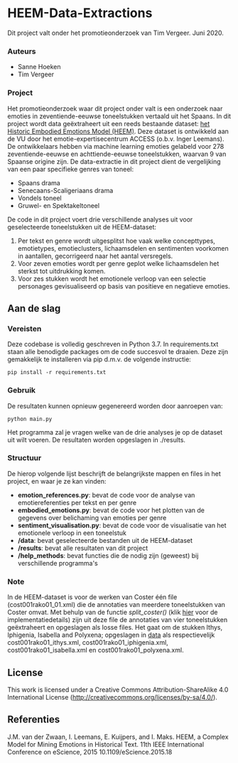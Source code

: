 # HEEM-Data-Extractions

Dit project valt onder het promotieonderzoek van Tim Vergeer.
Juni 2020.

### Auteurs
- Sanne Hoeken
- Tim Vergeer

### Project

Het promotieonderzoek waar dit project onder valt is een onderzoek naar emoties in zeventiende-eeuwse toneelstukken vertaald uit het Spaans. In dit project wordt data geëxtraheert uit een reeds bestaande dataset: [het Historic Embodied Emotions Model (HEEM)](https://github.com/NLeSC/HEEM-dataset). Deze dataset is ontwikkeld aan de VU door het emotie-expertisecentrum ACCESS (o.b.v. Inger Leemans). De ontwikkelaars hebben via machine learning emoties gelabeld voor 278 zeventiende-eeuwse en achttiende-eeuwse toneelstukken, waarvan 9 van Spaanse origine zijn. 
De data-extractie in dit project dient de vergelijking van een paar specifieke genres van toneel: 
- Spaans drama
- Senecaans-Scaligeriaans drama
- Vondels toneel
- Gruwel- en Spektakeltoneel

De code in dit project voert drie verschillende analyses uit voor geselecteerde toneelstukken uit de HEEM-dataset: 
1. Per tekst en genre wordt uitgesplitst hoe vaak welke concepttypes, emotietypes, emotieclusters, lichaamsdelen en sentimenten voorkomen in aantallen, gecorrigeerd naar het aantal versregels.
2. Voor zeven emoties wordt per genre geplot welke lichaamsdelen het sterkst tot uitdrukking komen.
3. Voor zes stukken wordt het emotionele verloop van een selectie personages gevisualiseerd op basis van positieve en negatieve emoties.

## Aan de slag

### Vereisten

Deze codebase is volledig geschreven in Python 3.7. In requirements.txt staan alle benodigde packages om de code succesvol te draaien. Deze zijn gemakkelijk te installeren via pip d.m.v. de volgende instructie:

```
pip install -r requirements.txt
```

### Gebruik

De resultaten kunnen opnieuw gegenereerd worden door aanroepen van:

```
python main.py
```

Het programma zal je vragen welke van de drie analyses je op de dataset uit wilt voeren. De resultaten worden opgeslagen in ./results.

### Structuur

De hierop volgende lijst beschrijft de belangrijkste mappen en files in het project, en waar je ze kan vinden:

- **emotion_references.py**: bevat de code voor de analyse van emotiereferenties per tekst en per genre
- **embodied_emotions.py**: bevat de code voor het plotten van de gegevens over belichaming van emoties per genre
- **sentiment_visualisation.py**: bevat de code voor de visualisatie van het emotionele verloop in een toneelstuk
- **/data**: bevat geselecteerde bestanden uit de HEEM-dataset
- **/results**: bevat alle resultaten van dit project
- **/help_methods**: bevat functies die de nodig zijn (geweest) bij verschillende programma's

### Note

In de HEEM-dataset is voor de werken van Coster één file (cost001rako01_01.xml) die de annotaties van meerdere toneelstukken van Coster omvat. Met behulp van de functie *split_coster()* (klik [hier](https://github.com/SanneHoeken/HEEM-Data-Extractions/blob/master/help_methods/split_coster.py) voor de implementatiedetails) zijn uit deze file de annotaties van vier toneelstukken geëxtraheert en opgeslagen als losse files. Het gaat om de stukken Ithys, Iphigenia, Isabella and Polyxena; opgeslagen in [data](https://github.com/SanneHoeken/HEEM-Data-Extractions/tree/master/data/senecaans_scaligeriaans) als respectievelijk cost001rako01_ithys.xml, cost001rako01_iphigenia.xml, cost001rako01_isabella.xml en cost001rako01_polyxena.xml. 

## License
This work is licensed under a Creative Commons Attribution-ShareAlike 4.0 International License (http://creativecommons.org/licenses/by-sa/4.0/).

## Referenties
J.M. van der Zwaan, I. Leemans, E. Kuijpers, and I. Maks. HEEM, a Complex Model for Mining Emotions in Historical Text. 11th IEEE International Conference on eScience, 2015 10.1109/eScience.2015.18